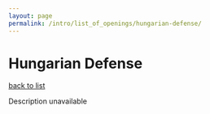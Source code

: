 ```yaml
---
layout: page
permalink: /intro/list_of_openings/hungarian-defense/
---
```


# Hungarian Defense

[back to list](../../intro/list_of_openings)

Description unavailable